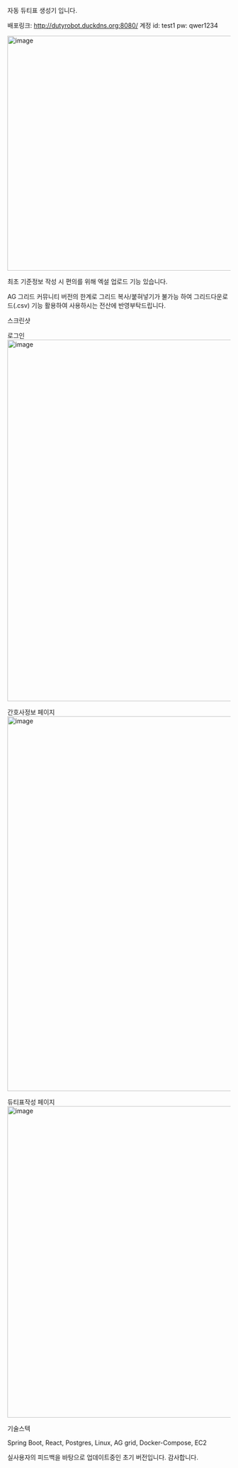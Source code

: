 자동 듀티표 생성기 입니다.

배포링크: http://dutyrobot.duckdns.org:8080/
계정 id: test1 pw: qwer1234

<img width="1205" height="530" alt="image" src="https://github.com/user-attachments/assets/6d775ce3-4366-4b20-98a5-28dd8c3707bf" />

최초 기준정보 작성 시 편의를 위해 엑설 업로드 기능 있습니다.

AG 그리드 커뮤니티 버전의 한계로 그리드 복사/붙혀넣기가 불가능 하여 그리드다운로드(.csv) 기능 활용하여 사용하시는 전산에 반영부탁드립니다.


스크린샷



로그인
<img width="1684" height="816" alt="image" src="https://github.com/user-attachments/assets/c46f33ae-9327-4dda-aa5b-66fa57c18a49" />

간호사정보 페이지
<img width="1572" height="846" alt="image" src="https://github.com/user-attachments/assets/ec878579-1bd2-4fc0-95b1-c52ac92779e5" />

듀티표작성 페이지
<img width="1798" height="703" alt="image" src="https://github.com/user-attachments/assets/06a7d57b-bb37-4512-817e-f0888264b69c" />

기술스텍

Spring Boot, React, Postgres, Linux, AG grid, Docker-Compose, EC2

실사용자의 피드백을 바탕으로 업데이트중인 초기 버전입니다.
감사합니다.
